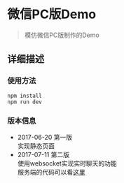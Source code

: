 # 微信PC版Demo

> 模仿微信PC版制作的Demo

## 详细描述

### 使用方法

	npm install
	npm run dev

### 版本信息

- 2017-06-20 第一版 <br/> 实现静态页面
- 2017-07-11 第二版 <br/> 使用websocket实现实时聊天的功能 <br/> 服务端的代码可以看[这里](https://github.com/j20041426/wechat-server)